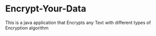 # Encrypt-Your-Data
This  is a java application that Encrypts any Text with different types of Encryption algorithm
